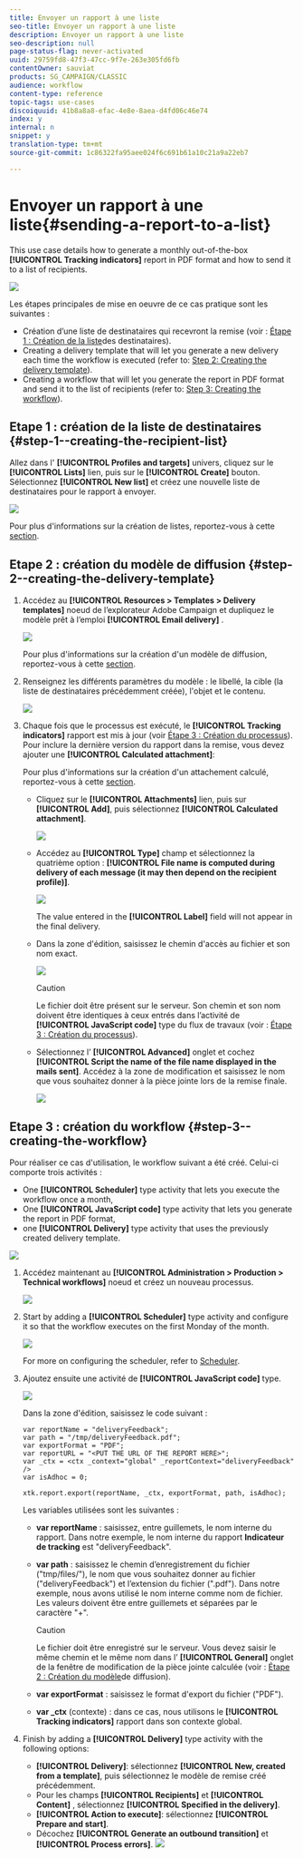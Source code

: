 ```yaml
---
title: Envoyer un rapport à une liste
seo-title: Envoyer un rapport à une liste
description: Envoyer un rapport à une liste
seo-description: null
page-status-flag: never-activated
uuid: 29759fd8-47f3-47cc-9f7e-263e305fd6fb
contentOwner: sauviat
products: SG_CAMPAIGN/CLASSIC
audience: workflow
content-type: reference
topic-tags: use-cases
discoiquuid: 41b8a8a8-efac-4e8e-8aea-d4fd06c46e74
index: y
internal: n
snippet: y
translation-type: tm+mt
source-git-commit: 1c86322fa95aee024f6c691b61a10c21a9a22eb7

---
```



# Envoyer un rapport à une liste{#sending-a-report-to-a-list}

This use case details how to generate a monthly out-of-the-box **[!UICONTROL Tracking indicators]** report in PDF format and how to send it to a list of recipients.

![](assets/use_case_report_intro.png)

Les étapes principales de mise en oeuvre de ce cas pratique sont les suivantes :

* Création d’une liste de destinataires qui recevront la remise (voir : [Étape 1 : Création de la liste](#step-1--creating-the-recipient-list)des destinataires).
* Creating a delivery template that will let you generate a new delivery each time the workflow is executed (refer to: [Step 2: Creating the delivery template](#step-2--creating-the-delivery-template)).
* Creating a workflow that will let you generate the report in PDF format and send it to the list of recipients (refer to: [Step 3: Creating the workflow](#step-3--creating-the-workflow)).

## Etape 1 : création de la liste de destinataires {#step-1--creating-the-recipient-list}

Allez dans l&#39; **[!UICONTROL Profiles and targets]** univers, cliquez sur le **[!UICONTROL Lists]** lien, puis sur le **[!UICONTROL Create]** bouton. Sélectionnez **[!UICONTROL New list]** et créez une nouvelle liste de destinataires pour le rapport à envoyer.

![](assets/use_case_report_1.png)

Pour plus d&#39;informations sur la création de listes, reportez-vous à cette [section](../../platform/using/creating-and-managing-lists.md).

## Etape 2 : création du modèle de diffusion {#step-2--creating-the-delivery-template}

1. Accédez au **[!UICONTROL Resources > Templates > Delivery templates]** noeud de l’explorateur Adobe Campaign et dupliquez le modèle prêt à l’emploi **[!UICONTROL Email delivery]** .

   ![](assets/use_case_report_2.png)

   Pour plus d&#39;informations sur la création d&#39;un modèle de diffusion, reportez-vous à cette [section](../../delivery/using/about-templates.md).

1. Renseignez les différents paramètres du modèle : le libellé, la cible (la liste de destinataires précédemment créée), l&#39;objet et le contenu.

   ![](assets/use_case_report_3.png)

1. Chaque fois que le processus est exécuté, le **[!UICONTROL Tracking indicators]** rapport est mis à jour (voir [Étape 3 : Création du processus](#step-3--creating-the-workflow)). Pour inclure la dernière version du rapport dans la remise, vous devez ajouter une **[!UICONTROL Calculated attachment]**:

   Pour plus d&#39;informations sur la création d&#39;un attachement calculé, reportez-vous à cette [section](../../delivery/using/attaching-files.md#creating-a-calculated-attachment).

   * Cliquez sur le **[!UICONTROL Attachments]** lien, puis sur **[!UICONTROL Add]**, puis sélectionnez **[!UICONTROL Calculated attachment]**.

      ![](assets/use_case_report_4.png)

   * Accédez au **[!UICONTROL Type]** champ et sélectionnez la quatrième option : **[!UICONTROL File name is computed during delivery of each message (it may then depend on the recipient profile)]**.

      ![](assets/use_case_report_5.png)

      The value entered in the **[!UICONTROL Label]** field will not appear in the final delivery.

   * Dans la zone d&#39;édition, saisissez le chemin d&#39;accès au fichier et son nom exact.

      ![](assets/use_case_report_6.png)

      >[!CAUTION]
      >
      >Le fichier doit être présent sur le serveur. Son chemin et son nom doivent être identiques à ceux entrés dans l’activité de **[!UICONTROL JavaScript code]** type du flux de travaux (voir : [Étape 3 : Création du processus](#step-3--creating-the-workflow)).

   * Sélectionnez l’ **[!UICONTROL Advanced]** onglet et cochez **[!UICONTROL Script the name of the file name displayed in the mails sent]**. Accédez à la zone de modification et saisissez le nom que vous souhaitez donner à la pièce jointe lors de la remise finale.

      ![](assets/use_case_report_6bis.png)

## Etape 3 : création du workflow {#step-3--creating-the-workflow}

Pour réaliser ce cas d&#39;utilisation, le workflow suivant a été créé. Celui-ci comporte trois activités :

* One **[!UICONTROL Scheduler]** type activity that lets you execute the workflow once a month,
* One **[!UICONTROL JavaScript code]** type activity that lets you generate the report in PDF format,
* one **[!UICONTROL Delivery]** type activity that uses the previously created delivery template.

![](assets/use_case_report_8.png)

1. Accédez maintenant au **[!UICONTROL Administration > Production > Technical workflows]** noeud et créez un nouveau processus.

   ![](assets/use_case_report_7.png)

1. Start by adding a **[!UICONTROL Scheduler]** type activity and configure it so that the workflow executes on the first Monday of the month.

   ![](assets/use_case_report_9.png)

   For more on configuring the scheduler, refer to [Scheduler](../../workflow/using/scheduler.md).

1. Ajoutez ensuite une activité de **[!UICONTROL JavaScript code]** type.

   ![](assets/use_case_report_10.png)

   Dans la zone d&#39;édition, saisissez le code suivant :

   ```
   var reportName = "deliveryFeedback";
   var path = "/tmp/deliveryFeedback.pdf";
   var exportFormat = "PDF";
   var reportURL = "<PUT THE URL OF THE REPORT HERE>";
   var _ctx = <ctx _context="global" _reportContext="deliveryFeedback" />
   var isAdhoc = 0;
   
   xtk.report.export(reportName, _ctx, exportFormat, path, isAdhoc);
   ```

   Les variables utilisées sont les suivantes :

   * **var reportName** : saisissez, entre guillemets, le nom interne du rapport. Dans notre exemple, le nom interne du rapport **Indicateur de tracking** est &quot;deliveryFeedback&quot;.
   * **var path** : saisissez le chemin d’enregistrement du fichier (&quot;tmp/files/&quot;), le nom que vous souhaitez donner au fichier (&quot;deliveryFeedback&quot;) et l’extension du fichier (&quot;.pdf&quot;). Dans notre exemple, nous avons utilisé le nom interne comme nom de fichier. Les valeurs doivent être entre guillemets et séparées par le caractère &quot;+&quot;.

      >[!CAUTION]
      >
      >Le fichier doit être enregistré sur le serveur. Vous devez saisir le même chemin et le même nom dans l’ **[!UICONTROL General]** onglet de la fenêtre de modification de la pièce jointe calculée (voir : [Étape 2 : Création du modèle](#step-2--creating-the-delivery-template)de diffusion).

   * **var exportFormat** : saisissez le format d&#39;export du fichier (&quot;PDF&quot;).
   * **var _ctx** (contexte) : dans ce cas, nous utilisons le **[!UICONTROL Tracking indicators]** rapport dans son contexte global.

1. Finish by adding a **[!UICONTROL Delivery]** type activity with the following options:

   * **[!UICONTROL Delivery]**: sélectionnez **[!UICONTROL New, created from a template]**, puis sélectionnez le modèle de remise créé précédemment.
   * Pour les champs **[!UICONTROL Recipients]** et **[!UICONTROL Content]** , sélectionnez **[!UICONTROL Specified in the delivery]**.
   * **[!UICONTROL Action to execute]**: sélectionnez **[!UICONTROL Prepare and start]**.
   * Décochez **[!UICONTROL Generate an outbound transition]** et **[!UICONTROL Process errors]**.
   ![](assets/use_case_report_11.png)

